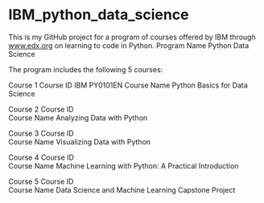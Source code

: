 # IBM_python_data_science

This is my GitHub project for a program of courses offered by IBM through www.edx.org on learning to code in Python.
Program Name    Python Data Science

The program includes the following 5 courses:

Course 1
Course ID     IBM PY0101EN
Course Name   Python Basics for Data Science

Course 2
Course ID     
Course Name   Analyzing Data with Python

Course 3
Course ID     
Course Name   Visualizing Data with Python

Course 4
Course ID     
Course Name   Machine Learning with Python: A Practical Introduction

Course 5
Course ID     
Course Name   Data Science and Machine Learning Capstone Project
